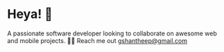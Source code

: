 # Heya! 🤝
A passionate software developer looking to collaborate on awesome web and mobile projects. 👨‍💻
Reach me out gshantheep@gmail.com






